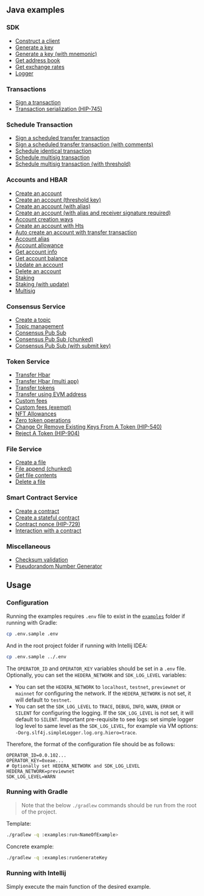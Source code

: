 ## Java examples

### SDK

* [Construct a client](../examples/src/main/java/org/hiero/sdk/java/examples/ConstructClientExample.java)
* [Generate a key](../examples/src/main/java/org/hiero/sdk/java/examples/GenerateKeyExample.java)
* [Generate a key (with mnemonic)](../examples/src/main/java/org/hiero/sdk/java/examples/GenerateKeyWithMnemonicExample.java)
* [Get address book](../examples/src/main/java/org/hiero/sdk/java/examples/GetAddressBookExample.java)
* [Get exchange rates](../examples/src/main/java/org/hiero/sdk/java/examples/GetExchangeRatesExample.java)
* [Logger](../examples/src/main/java/org/hiero/sdk/java/examples/LoggerFunctionalitiesExample.java)

### Transactions

* [Sign a transaction](../examples/src/main/java/org/hiero/sdk/java/examples/SignTransactionExample.java)
* [Transaction serialization (HIP-745)](../examples/src/main/java/org/hiero/sdk/java/examples/TransactionSerializationExample.java)

### Schedule Transaction

* [Sign a scheduled transfer transaction](../examples/src/main/java/org/hiero/sdk/java/examples/ScheduleExample.java)
* [Sign a scheduled transfer transaction (with comments)](../examples/src/main/java/org/hiero/sdk/java/examples/ScheduledTransferExample.java)
* [Schedule identical transaction](../examples/src/main/java/org/hiero/sdk/java/examples/ScheduleIdenticalTransactionExample.java)
* [Schedule multisig transaction](../examples/src/main/java/org/hiero/sdk/java/examples/ScheduleMultiSigTransactionExample.java)
* [Schedule multisig transaction (with threshold)](../examples/src/main/java/org/hiero/sdk/java/examples/ScheduledTransactionMultiSigThresholdExample.java)

### Accounts and HBAR

* [Create an account](../examples/src/main/java/org/hiero/sdk/java/examples/CreateAccountExample.java)
* [Create an account (threshold key)](../examples/src/main/java/org/hiero/sdk/java/examples/CreateAccountThresholdKeyExample.java)
* [Create an account (with alias)](../examples/src/main/java/org/hiero/sdk/java/examples/CreateAccountWithAliasExample.java)
* [Create an account (with alias and receiver signature required)](../examples/src/main/java/org/hiero/sdk/java/examples/CreateAccountWithAliasAndReceiverSignatureRequiredExample.java)
* [Account creation ways](../examples/src/main/java/org/hiero/sdk/java/examples/AccountCreationWaysExample.java)
* [Create an account with Hts](../examples/src/main/java/org/hiero/sdk/java/examples/AccountCreateWithHtsExample.java)
* [Auto create an account with transfer transaction](../examples/src/main/java/org/hiero/sdk/java/examples/AutoCreateAccountTransferTransactionExample.java)
* [Account alias](../examples/src/main/java/org/hiero/sdk/java/examples/AccountAliasExample.java)
* [Account allowance](../examples/src/main/java/org/hiero/sdk/java/examples/AccountAllowanceExample.java)
* [Get account info](../examples/src/main/java/org/hiero/sdk/java/examples/GetAccountInfoExample.java)
* [Get account balance](../examples/src/main/java/org/hiero/sdk/java/examples/GetAccountBalanceExample.java)
* [Update an account](../examples/src/main/java/org/hiero/sdk/java/examples/UpdateAccountPublicKeyExample.java)
* [Delete an account](../examples/src/main/java/org/hiero/sdk/java/examples/DeleteAccountExample.java)
* [Staking](../examples/src/main/java/org/hiero/sdk/java/examples/StakingExample.java)
* [Staking (with update)](../examples/src/main/java/org/hiero/sdk/java/examples/StakingWithUpdateExample.java)
* [Multisig](../examples/src/main/java/org/hiero/sdk/java/examples/MultiSigOfflineExample.java)

### Consensus Service

* [Create a topic](../examples/src/main/java/org/hiero/sdk/java/examples/CreateTopicExample.java)
* [Topic management](../examples/src/main/java/org/hiero/sdk/java/examples/TopicWithAdminKeyExample.java)
* [Consensus Pub Sub](../examples/src/main/java/org/hiero/sdk/java/examples/ConsensusPubSubExample.java)
* [Consensus Pub Sub (chunked)](../examples/src/main/java/org/hiero/sdk/java/examples/ConsensusPubSubChunkedExample.java)
* [Consensus Pub Sub (with submit key)](../examples/src/main/java/org/hiero/sdk/java/examples/ConsensusPubSubWithSubmitKeyExample.java)

### Token Service

* [Transfer Hbar](../examples/src/main/java/org/hiero/sdk/java/examples/TransferCryptoExample.java)
* [Transfer Hbar (multi app)](../examples/src/main/java/org/hiero/sdk/java/examples/MultiAppTransferExample.java)
* [Transfer tokens](../examples/src/main/java/org/hiero/sdk/java/examples/TransferTokensExample.java)
* [Transfer using EVM address](../examples/src/main/java/org/hiero/sdk/java/examples/TransferUsingEvmAddressExample.java)
* [Custom fees](../examples/src/main/java/org/hiero/sdk/java/examples/CustomFeesExample.java)
* [Custom fees (exempt)](../examples/src/main/java/org/hiero/sdk/java/examples/ExemptCustomFeesExample.java)
* [NFT Allowances](../examples/src/main/java/org/hiero/sdk/java/examples/NftAddRemoveAllowancesExample.java)
* [Zero token operations](../examples/src/main/java/org/hiero/sdk/java/examples/ZeroTokenOperationsExample.java)
* [Change Or Remove Existing Keys From A Token (HIP-540)](../examples/src/main/java/org/hiero/sdk/java/examples/ChangeRemoveTokenKeys.java)
* [Reject A Token (HIP-904)](../examples/src/main/java/org/hiero/sdk/java/examples/TokenRejectExample.java)

### File Service

* [Create a file](../examples/src/main/java/org/hiero/sdk/java/examples/CreateFileExample.java)
* [File append (chunked)](../examples/src/main/java/org/hiero/sdk/java/examples/FileAppendChunkedExample.java)
* [Get file contents](../examples/src/main/java/org/hiero/sdk/java/examples/GetFileContentsExample.java)
* [Delete a file](../examples/src/main/java/org/hiero/sdk/java/examples/DeleteFileExample.java)

### Smart Contract Service

* [Create a contract](../examples/src/main/java/org/hiero/sdk/java/examples/CreateSimpleContractExample.java)
* [Create a stateful contract](../examples/src/main/java/org/hiero/sdk/java/examples/CreateStatefulContractExample.java)
* [Contract nonce (HIP-729)](../examples/src/main/java/org/hiero/sdk/java/examples/ContractNoncesExample.java)
* [Interaction with a contract](../examples/src/main/java/org/hiero/sdk/java/examples/SolidityPrecompileExample.java)

### Miscellaneous

* [Checksum validation](../examples/src/main/java/org/hiero/sdk/java/examples/ValidateChecksumExample.java)
* [Pseudorandom Number Generator](../examples/src/main/java/org/hiero/sdk/java/examples/PrngExample.java)

## Usage

### Configuration

Running the examples requires `.env` file to exist in the [`examples`](.) folder if running with Gradle:

```sh
cp .env.sample .env
```

And in the root project folder if running with Intellij IDEA:

```sh
cp .env.sample ../.env
```

The `OPERATOR_ID` and `OPERATOR_KEY` variables should be set in a `.env` file.
Optionally, you can set the `HEDERA_NETWORK` and `SDK_LOG_LEVEL` variables:
- You can set the `HEDERA_NETWORK` to `localhost`, `testnet`, `previewnet` or `mainnet`
for configuring the network. If the `HEDERA_NETWORK` is not set, it will default to `testnet`.
- You can set the `SDK_LOG_LEVEL` to `TRACE`, `DEBUG`, `INFO`, `WARN`, `ERROR` or `SILENT`
for configuring the logging. If the `SDK_LOG_LEVEL` is not set, it will default to `SILENT`.
Important pre-requisite to see logs: set simple logger log level to same level as the `SDK_LOG_LEVEL`,
for example via VM options: `-Dorg.slf4j.simpleLogger.log.org.hiero=trace`.

Therefore, the format of the configuration file should be as follows:

```.properties
OPERATOR_ID=0.0.102...
OPERATOR_KEY=0xeae...
# Optionally set HEDERA_NETWORK and SDK_LOG_LEVEL
HEDERA_NETWORK=previewnet
SDK_LOG_LEVEL=WARN
```

### Running with Gradle

> Note that the below `./gradlew` commands should be run from the root of the project.

Template:

```sh
./gradlew -q :examples:run<NameOfExample>
```

Concrete example:

```sh
./gradlew -q :examples:runGenerateKey
```

### Running with Intellij

Simply execute the main function of the desired example.
